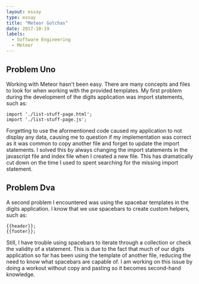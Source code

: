 ```yaml
---
layout: essay
type: essay
title: "Meteor Gotchas"
date: 2017-10-19
labels:
  - Software Engineering
  - Meteor
---
```



## Problem Uno

Working with Meteor hasn't been easy. There are many concepts and files to look for when working with the provided templates. My first problem during the development of the digits application was import statements, such as:

```
import './list-stuff-page.html';
import './list-stuff-page.js';
```

Forgetting to use the aformentioned code caused my application to not display any data, causing me to question if my implementation was correct as it was common to copy another file and forget to update the import statements. I solved this by always changing the import statements in the javascript file and index file when I created a new file. This has dramatically cut down on the time I used to spent searching for the missing import statement.


## Problem Dva

A second problem I encountered was using the spacebar templates in the digits application. I know that we use spacebars to create custom helpers, such as:

```
{{header}};
{{footer}};
```

Still, I have trouble using spacebars to iterate through a collection or check the validity of a statement. This is due to the fact that much of our digits application so far has been using the template of another file, reducing the need to know what spacebars are capable of. I am working on this issue by doing a workout without copy and pasting so it becomes second-hand knowledge.

